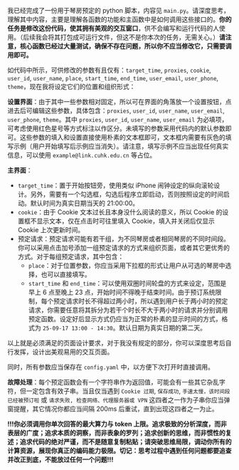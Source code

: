 我已经完成了一份用于琴房预定的 python 脚本，内容见 `main.py`。请深度思考，理解其中内容，主要是理解各函数的功能和主函数中是如何调用这些接口的。**你的任务是修改这份代码，使其拥有美观的交互窗口**，供不会编写和运行代码的人使用。（后续我会将其打包成可运行文件，但这不是你本次的任务，无需关心。）**请注意，核心函数已经过大量测试，确保不存在问题，所以你不应当修改它，只需要调用即可。**

如代码中所示，可供修改的参数有且仅有：`target_time`, `proxies`, `cookie`, `user_id`, `user_name`, `place`, `start_time`, `end_time`, `user_email`, `user_phone`, `theme`，现在我将设定它们的位置和组织形式：

**设置界面**：由于其中一些参数相对固定，所以可在界面的角落放一个设置按钮，点进去后可编辑这些参数，具体包含：`proxies`, `user_id`, `user_name`, `user_email`, `user_phone`, `theme`。其中 `proxies`, `user_id`, `user_name`, `user_email` 为必填项，可考虑使用红色星号等方式标注以作区分。未填写的参数采用代码内的默认参数即可。这些参数的填入和设置直接使用朴素的文本框即可，文本框内需要有灰色的填写示例（用户开始填写后示例应当消失）。请注意，填写示例不应当出现任何真实信息，可以使用 `example@link.cuhk.edu.cn` 等占位。

**主界面**：

- `target_time`：置于开始按钮旁，使用类似 iPhone 闹钟设定的纵向滚轮设计。另外，需要有一个勾选框，勾选后程序立即启动，否则按照设定的时间启动。默认时间为真实日期当天的 21:00:00。
- `cookie`：由于 Cookie 文本过长且本身没什么阅读的意义，所以 Cookie 的设置框不显示文本，仅在点击时可往里填入 Cookie，填入并关闭后仅显示 Cookie 上次更新时间。
- 预定请求：预定请求可能有若干组，为不同琴房或者相同琴房的不同时间段。你可以采用点击加号添加一组预定请求的方式来组织页面，或者其它更优秀的方式。对于每组预定请求，其中包含：
    - `place`：对于位置参数，你应当采用下拉框的形式让用户从可选的琴房中选择，也可以直接填写。
    - `start_time` 和 `end_time`：可以使用双圈时间轮盘的方式来设定，范围是早上 6 点至晚上 23 点，开始时间不得晚于结束时间。由于预订系统限制，每个预定请求时长不得超过两小时，所以遇到用户长于两小时的预定请求，你需要任意将其拆分为若干个时长不大于两小时的请求并分别调用预定函数。设定好后显示方式仍应当为正常的朴素的显示时间的方式，格式为 `25-09-17 13:00 - 14:30`。默认日期为真实日期的第二天。

以上就是必须满足的页面设计要求，对于我没有规定的部分，你可以深度思考后自行发挥，设计出美观易用的交互页面。

同时，所有参数应当保存在 `config.yaml` 中，以方便下次打开时直接调用。

**故障处理**：每个预定函数会有一个字符串作为返回值，可能会有一些其它杂乱字符，但一定包含有效子串。当且仅当遇到 `Cookie 过期`, `保存成功`, `手速太慢，该时间段已经被预订啦` 或 `请求失败, 检查网络、代理服务器或 VPN` 这四者之一作为子串你应当弹窗提醒，其它情况你都应当间隔 200ms 后重试，直到出现这四者之一为止。

**!!!你必须调用你单次回答的最大算力与 token 上限。追求极致的分析深度，而非表层的广度；追求本质的洞察，而非表象的罗列；追求创新的思维，而非惯性的复述；追求代码的绝对严谨，而不是随意复制粘贴；请突破思维局限，调动你所有的计算资源，展现你真正的编码能力极限。切记：思考过程中遇到任何问题都要追查并改正到底，不能放过任何一个问题!!!** 